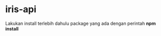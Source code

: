 # iris-api
Lakukan install terlebih dahulu package yang ada dengan perintah <strong>npm install</strong>
